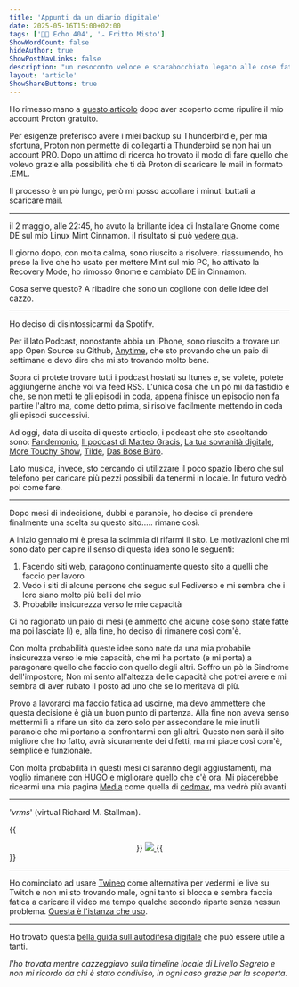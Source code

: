 ```yaml
---
title: 'Appunti da un diario digitale'
date: 2025-05-16T15:00+02:00
tags: ['👨‍💻 Echo 404', '☁️ Fritto Misto']
ShowWordCount: false
hideAuthor: true
ShowPostNavLinks: false
description: "un resoconto veloce e scarabocchiato legato alle cose fatte nel mondo tech"
layout: 'article'
ShowShareButtons: true
---
```


Ho rimesso mano a [questo articolo](/fritto-misto/thunderbirdBackup) dopo aver scoperto come ripulire il mio account Proton gratuito.

Per esigenze preferisco avere i miei backup su Thunderbird e, per mia sfortuna, Proton non permette di collegarti a Thunderbird se non hai un account PRO. Dopo un attimo di ricerca ho trovato il modo di fare quello che volevo grazie alla possibilità che ti dà Proton di scaricare le mail in formato .EML. 

Il processo è un pò lungo, però mi posso accollare i minuti buttati a scaricare mail.

---

il 2 maggio, alle 22:45, ho avuto la brillante idea di Installare Gnome come DE sul mio Linux Mint Cinnamon. il risultato si può [vedere qua](https://livellosegreto.it/@piacerematthew/114440298246856004).

Il giorno dopo, con molta calma, sono riuscito a risolvere. riassumendo, ho preso la live che ho usato per mettere Mint sul mio PC, ho attivato la Recovery Mode, ho rimosso Gnome e cambiato DE in Cinnamon.

Cosa serve questo? A ribadire che sono un coglione con delle idee del cazzo.

---

Ho deciso di disintossicarmi da Spotify.

Per il lato Podcast, nonostante abbia un iPhone, sono riuscito a trovare un app Open Source su Github, [Anytime](https://github.com/amugofjava/anytime_podcast_player), che sto provando che un paio di settimane e devo dire che mi sto trovando molto bene.

Sopra ci protete trovare tutti i podcast hostati su Itunes e, se volete, potete aggiungerne anche voi via feed RSS. L'unica cosa che un pò mi da fastidio è che, se non metti te gli episodi in coda, appena finisce un episodio non fa partire l'altro ma, come detto prima, si risolve facilmente mettendo in coda gli episodi successivi.

Ad oggi, data di uscita di questo articolo, i podcast che sto ascoltando sono: [Fandemonio](https://podcasts.apple.com/us/podcast/fandemonio/id1765325279), [Il podcast di Matteo Gracis](https://podcasts.apple.com/us/podcast/il-podcast-di-matteo-gracis/id1801997533), [La tua sovranità digitale](https://podcasts.apple.com/us/podcast/la-tua-sovranit%C3%A0-digitale/id1723017461), [More Touchy Show](https://podcasts.apple.com/us/podcast/more-touchy-show/id1772574222), [Tilde](https://podcasts.apple.com/us/podcast/tilde/id1543929965), [Das Böse Büro](https://keinpfusch.net/podcast).

Lato musica, invece, sto cercando di utilizzare il poco spazio libero che sul telefono per caricare più pezzi possibili da tenermi in locale. In futuro vedrò poi come fare.

---

Dopo mesi di indecisione, dubbi e paranoie, ho deciso di prendere finalmente una scelta su questo sito..... rimane così.


A inizio gennaio mi è presa la scimmia di rifarmi il sito. Le motivazioni che mi sono dato per capire il senso di questa idea sono le seguenti:

1. Facendo siti web, paragono continuamente questo sito a quelli che faccio per lavoro
2. Vedo i siti di alcune persone che seguo sul Fediverso e mi sembra che i loro siano molto più belli del mio
3. Probabile insicurezza verso le mie capacità

Ci ho ragionato un paio di mesi (e ammetto che alcune cose sono state fatte ma poi lasciate lì) e, alla fine, ho deciso di rimanere così com'è.

Con molta probabilità queste idee sono nate da una mia probabile insicurezza verso le mie capacità, che mi ha portato (e mi porta) a paragonare quello che faccio con quello degli altri. Soffro un pò la Sindrome dell'impostore; Non mi sento all'altezza delle capacità che potrei avere e mi sembra di aver rubato il posto ad uno che se lo meritava di più. 

Provo a lavorarci ma faccio fatica ad uscirne, ma devo ammettere che questa decisione è già un buon punto di partenza. Alla fine non aveva senso mettermi lì a rifare un sito da zero solo per assecondare le mie inutili paranoie che mi portano a confrontarmi con gli altri. Questo non sarà il sito migliore che ho fatto, avrà sicuramente dei difetti, ma mi piace così com'è, semplice e funzionale.

Con molta probabilità in questi mesi ci saranno degli aggiustamenti, ma voglio rimanere con HUGO e migliorare quello che c'è ora. Mi piacerebbe ricearmi una mia pagina [Media](https://cedmax.net/media/) come quella di [cedmax](https://cedmax.net/), ma vedrò più avanti.

---

'*vrms*' (virtual Richard M. Stallman).

{{<center>}}
    <a href="https://snowfan.masto.host/@snow">
        <img src="../../posts/vrms.png" id="imgArticle">
    </a>
{{</center>}}

---

Ho cominciato ad usare [Twineo](https://codeberg.org/CloudyyUw/twineo) come alternativa per vedermi le live su Twitch e non mi sto trovando male, ogni tanto si blocca e sembra faccia fatica a caricare il video ma tempo qualche secondo riparte senza nessun problema. [Questa è l'istanza che uso](https://twineo.ducks.party/).

---

Ho trovato questa [bella guida sull'autodifesa digitale](https://facciamo.cisti.org/#/) che può essere utile a tanti.

_l'ho trovata mentre cazzeggiavo sulla timeline locale di Livello Segreto e non mi ricordo da chi è stato condiviso, in ogni caso grazie per la scoperta._
